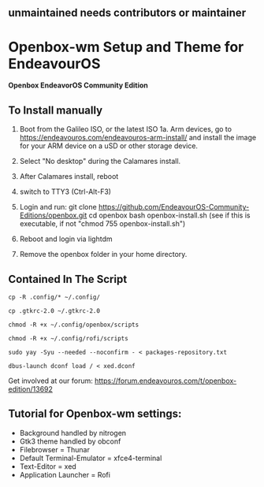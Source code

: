 ## unmaintained needs contributors or maintainer


# Openbox-wm Setup and Theme for EndeavourOS

**Openbox EndeavorOS Community Edition**

## To Install manually

  1. Boot from the Galileo ISO, or the latest ISO
     1a. Arm devices, go to https://endeavouros.com/endeavouros-arm-install/
     and install the image for your ARM device on a uSD or other storage device.
     
  2. Select "No desktop" during the Calamares install.
  
  3. After Calamares install, reboot
   
  4. switch to TTY3 (Ctrl-Alt-F3)
  
  5. Login and run:
     git clone https://github.com/EndeavourOS-Community-Editions/openbox.git
     cd openbox
     bash openbox-install.sh  (see if this is executable, if not "chmod 755 openbox-install.sh")
     
  6. Reboot and login via lightdm
  
  7. Remove the openbox folder in your home directory.

## Contained In The Script

    cp -R .config/* ~/.config/
    
    cp .gtkrc-2.0 ~/.gtkrc-2.0

    chmod -R +x ~/.config/openbox/scripts

    chmod -R +x ~/.config/rofi/scripts
    
    sudo yay -Syu --needed --noconfirm - < packages-repository.txt

    dbus-launch dconf load / < xed.dconf

Get involved at our forum: https://forum.endeavouros.com/t/openbox-edition/13692


## Tutorial for Openbox-wm settings:

  -  Background handled by nitrogen
  -  Gtk3 theme handled by obconf
  -  Filebrowser = Thunar
  -  Default Terminal-Emulator = xfce4-terminal
  -  Text-Editor = xed
  -  Application Launcher = Rofi
